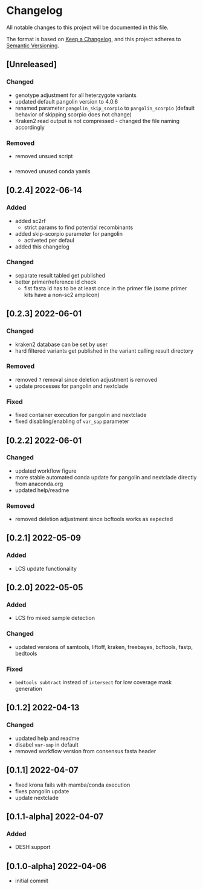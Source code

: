 # Changelog
All notable changes to this project will be documented in this file.

The format is based on [Keep a Changelog](https://keepachangelog.com/en/1.0.0/),
and this project adheres to [Semantic Versioning](https://semver.org/spec/v2.0.0.html).

## [Unreleased]

### Changed

- genotype adjustment for all heterzygote variants
- updated default pangolin version to 4.0.6
- renamed parameter `pangolin_skip_scorpio` to `pangolin_scorpio` (default behavior of skipping scorpio does not change)
- Kraken2 read output is not compressed - changed the file naming accordingly

### Removed

- removed unsued script

###

- removed unused conda yamls

## [0.2.4] 2022-06-14

### Added

- added sc2rf 
  - strict params to find potential recombinants
- added skip-scorpio parameter for pangolin
  - activeted per defaul
- added this changelog

### Changed

- separate result tabled get published
- better primer/reference id check
  - fist fasta id has to be at least once in the primer file (some primer kits have a non-sc2 amplicon)

## [0.2.3] 2022-06-01

### Changed

- kraken2 database can be set by user
- hard filtered variants get published in the variant calling result directory

### Removed

- removed `?` removal since deletion adjustment is removed
- update processes for pangolin and nextclade

### Fixed

- fixed container execution for pangolin and nextclade
- fixed disabling/enabling of `var_sap` parameter

## [0.2.2] 2022-06-01

### Changed

- updated workflow figure
- more stable automated conda update for pangolin and nextclade directly from anaconda.org
- updated help/readme

### Removed

- removed deletion adjustment since bcftools works as expected

## [0.2.1] 2022-05-09

### Added

- LCS update functionality

## [0.2.0] 2022-05-05

### Added

- LCS fro mixed sample detection

### Changed

- updated versions of samtools, liftoff, kraken, freebayes, bcftools, fastp, bedtools

### Fixed

- `bedtools subtract` instead of `intersect` for low coverage mask generation

## [0.1.2] 2022-04-13

### Changed

- updated help and readme
- disabel `var-sap` in default
- removed workflow version from consensus fasta header

## [0.1.1] 2022-04-07

- fixed krona fails with mamba/conda execution
- fixes pangolin update
- update nextclade

## [0.1.1-alpha] 2022-04-07

### Added

- DESH support

## [0.1.0-alpha] 2022-04-06

- initial commit